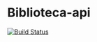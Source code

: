 # Biblioteca-api

[![Build Status](https://travis-ci.com/willianthomaz/biblioteca-api.svg?branch=master)](https://travis-ci.com/willianthomaz/biblioteca-api)
